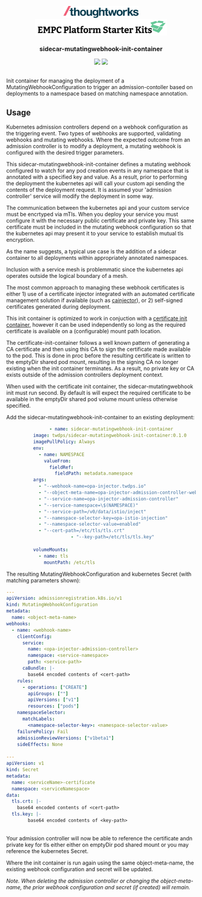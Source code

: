 <div align="center">
	<p>
		<img alt="Thoughtworks Logo" src="https://raw.githubusercontent.com/ThoughtWorks-DPS/static/master/thoughtworks_flamingo_wave.png?sanitize=true" width=200 />
    <br />
		<img alt="DPS Title" src="https://raw.githubusercontent.com/ThoughtWorks-DPS/static/master/EMPCPlatformStarterKitsImage.png?sanitize=true" width=350/>
	</p>
  <h3>sidecar-mutatingwebhook-init-container</h3>
    <a href="https://app.circleci.com/pipelines/github/ThoughtWorks-DPS/sidecar-mutatingwebhook-init-container"><img src="https://circleci.com/gh/ThoughtWorks-DPS/sidecar-mutatingwebhook-init-container.svg?style=shield"></a> <a href="https://opensource.org/licenses/MIT"><img src="https://img.shields.io/badge/license-MIT-blue.svg"></a>
</div>
<br />

Init container for managing the deployment of a MutatingWebhookConfiguration to trigger an admission-contoller based on deployments to a namespace based on matching namespace annotation.  

## Usage

Kubernetes admission controllers depend on a webhook configuration as the triggering event. Two types of webhooks are  supported, validating webhooks and mutating webhooks. Where the expected outcome from an admission controller is to modify a deployment, a mutating webhook is configured with the desired trigger parameters.  

This sidecar-mutatingwebhook-init-container defines a mutating webhook configured to watch for any pod creation events in any namespace that is annotated with a specified key and value. As a result, prior to performing the deployment the kubernetes api will call your custom api sending the contents of the deployment request. It is assumed your 'admission controller' service will modify the deployment in some way.  

The communication between the kubernetes api and your custom service must be encrtyped via mTls. When you deploy your service you must configure it with the necessary public certificate and private key. This same certificate must be included in the mutating webhook configuration so that the kubernetes api may present it to your service to establish mutual tls encryption.

As the name suggests, a typical use case is the addition of a sidecar container to all deployments within appropriately annotated namespaces.  

Inclusion with a service mesh is problemmatic since the kubernetes api operates outside the logical boundary of a mesh.  

The most common approach to managing these webhook certificates is either 1) use of a certificate injector integrated with an automated certificate management solution if available (such as [cainjector](https://cert-manager.io/docs/concepts/ca-injector/)), or 2) self-signed certificates generated during deployment.  

This init container is optimized to work in conjuction with a [certificate init container](https://github.com/ThoughtWorks-DPS/certificate-init-container), however it can be used independently so long as the required certificate is available on a (configurable) mount path location.  

The certificate-init-container follows a well known pattern of generating a CA certificate and then using this CA to sign the certificate made available to the pod. This is done in proc before the resulting certificate is written to the emptyDir shared pod mount, resulting in the signing CA no longer existing when the init container terminates. As a result, no private key or CA exists outside of the admission controllers deployment context.

When used with the certificate init container, the sidecar-mutatingwebhook init must run second. By default is will expect the required certificate to be available in the emptyDir shared pod volume mount unless otherwise specified.  

Add the sidecar-mutatingwebhook-init-container to an existing deployment:  
```yaml
				- name: sidecar-mutatingwebhook-init-container
          image: twdps/sidecar-mutatingwebhook-init-container:0.1.0
          imagePullPolicy: Always
          env:
            - name: NAMESPACE
              valueFrom:
                fieldRef:
                  fieldPath: metadata.namespace
          args:
            - "--webhook-name=opa-injector.twdps.io"
            - "--object-meta-name=opa-injector-admission-controller-webhook"
            - "--service-name=opa-injector-admission-controller"
            - "--service-namespace=\$(NAMESPACE)"
            - "--service-path=/v0/data/istio/inject"
            - "--namespace-selector-key=opa-istio-injection"
            - "--namespace-selector-value=enabled"
            - "--cert-path=/etc/tls/tls.crt"
						- "--key-path=/etc/tls/tls.key"

          volumeMounts:
            - name: tls
              mountPath: /etc/tls
```

The resulting MutatingWebhookConfiguration and kubernetes Secret (with matching parameters shown):
```yaml
---
apiVersion: admissionregistration.k8s.io/v1
kind: MutatingWebhookConfiguration
metadata:
  name: <object-meta-name>
webhooks:
  - name: <webhook-name>
    clientConfig:
      service:
        name: <opa-injector-admission-controller>
        namespace: <service-namespace>
        path: <service-path>
      caBundle: |-
        base64 encoded contents of <cert-path>
    rules:
      - operations: ["CREATE"]
        apiGroups: [""]
        apiVersions: ["v1"]
        resources: ["pods"]
    namespaceSelector:
      matchLabels:
        <namespace-selector-key>: <namespace-selector-value>
    failurePolicy: Fail
    admissionReviewVersions: ["v1beta1"]
    sideEffects: None

---
apiVersion: v1
kind: Secret
metadata:
  name: <serviceName>-certificate
  namespace: <serviceNamespace>
data:
  tls.crt: |-
    base64 encoded contents of <cert-path>
  tls.key: |-
		base64 encoded contents of <key-path>
    
```

Your admission controller will now be able to reference the certificate andn private key for tls either either on emptyDir pod shared mount or you may reference the kubernetes Secret.  


Where the init container is run again using the same object-meta-name, the existing webhook configuration and secret will be updated.  

_Note. When deleting the admission controller or changing the object-meta-name, the prior webhook configuration and secret (if created) will remain._